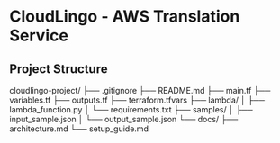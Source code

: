 # CloudLingo - AWS Translation Service

## Project Structure

cloudlingo-project/
├── .gitignore
├── README.md
├── main.tf
├── variables.tf
├── outputs.tf
├── terraform.tfvars
├── lambda/
│   ├── lambda_function.py
│   └── requirements.txt
├── samples/
│   ├── input_sample.json
│   └── output_sample.json
└── docs/
    ├── architecture.md
    └── setup_guide.md
